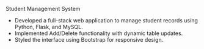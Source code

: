 Student Management System
- Developed a full-stack web application to manage student records using Python, Flask, and MySQL.
- Implemented Add/Delete functionality with dynamic table updates.
- Styled the interface using Bootstrap for responsive design.
